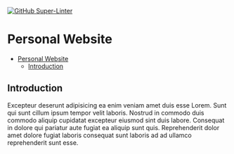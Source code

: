 [![GitHub Super-Linter](https://github.com/felixhoffmnn/website/workflows/Lint%20Code%20Base/badge.svg)](https://github.com/marketplace/actions/super-linter)

# Personal Website

- [Personal Website](#personal-website)
  - [Introduction](#introduction)

## Introduction

Excepteur deserunt adipisicing ea enim veniam amet duis esse Lorem. Sunt qui sunt cillum ipsum tempor velit laboris. Nostrud in commodo duis commodo aliquip cupidatat excepteur eiusmod sint duis labore. Consequat in dolore qui pariatur aute fugiat ea aliquip sunt quis. Reprehenderit dolor amet dolore fugiat laboris consequat sunt laboris ad ad ullamco reprehenderit sunt esse.
